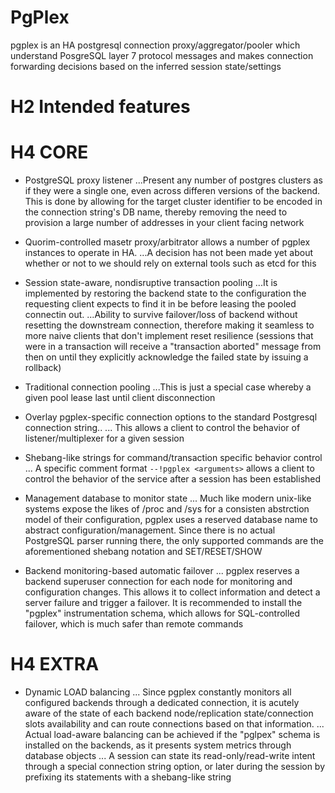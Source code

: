 # PgPlex


pgplex is an HA postgresql connection proxy/aggregator/pooler which understand PosgreSQL layer 7 protocol messages and makes connection forwarding decisions based on the inferred session state/settings

# H2 Intended features

# H4 CORE

* PostgreSQL proxy listener
...Present any number of postgres clusters as if they were a single one, even across differen versions of the backend. This is done by allowing for the target cluster identifier to be encoded in the connection string's DB name,  thereby removing the need to provision a large number of addresses in your client facing network

* Quorim-controlled masetr proxy/arbitrator allows a number of pgplex instances to operate in HA.
...A decision has not been made yet about whether or not to we should rely on external tools such as etcd for this

* Session state-aware, nondisruptive transaction pooling
...It is implemented by restoring the backend state to the configuration the requesting client expects to find it in be before leasing the pooled connectin out.
...Ability to survive failover/loss of backend without resetting the downstream connection, therefore making it seamless to more naive clients that don't implement reset resilience (sessions that were in a transaction will receive a "transaction aborted" message from then on until they explicitly acknowledge the failed state by issuing a rollback)

* Traditional connection pooling
...This is just a special case whereby a given pool lease last until client disconnection
 
* Overlay pgplex-specific connection options to the standard Postgresql connection string..
... This allows a client to control the behavior of listener/multiplexer for a given session

* Shebang-like strings for command/transaction specific behavior control
... A specific comment format ```--!pgplex <arguments>``` allows a client to control the behavior of the service after a session has been established

* Management database to monitor state
... Much like modern unix-like systems expose the likes of /proc and /sys for a consisten abstrction model of their configuration, pgplex uses a reserved database name to abstract configuration/management. Since there is no actual PostgreSQL parser running there, the only supported commands are the aforementioned shebang notation and SET/RESET/SHOW


* Backend monitoring-based automatic failover
... pgplex reserves a backend superuser connection for each node for monitoring and configuration changes. This allows it to collect information and detect a server failure and trigger a failover. It is recommended to install the "pgplex" instrumentation schema, which allows for SQL-controlled failover, which is much safer than remote commands

# H4 EXTRA
* Dynamic LOAD balancing
... Since pgplex constantly monitors all configured backends through a dedicated connection, it is acutely aware of the state of each backend node/replication state/connection slots availability and can route connections based on that information.
... Actual load-aware balancing can be achieved if the "pglpex" schema is installed on the backends, as it presents system metrics through database objects
... A session can state its read-only/read-write intent through a special connection string option, or later during the session by prefixing its statements with a shebang-like string

